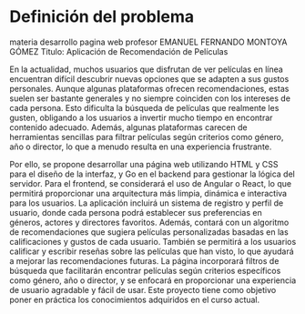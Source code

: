 # Definición del problema
materia desarrollo pagina web 
profesor EMANUEL FERNANDO MONTOYA GÓMEZ
Titulo: Aplicación de Recomendación de Películas

En la actualidad, muchos usuarios que disfrutan de ver películas en línea encuentran difícil descubrir nuevas opciones que se adapten a sus gustos personales. Aunque algunas plataformas ofrecen recomendaciones, estas suelen ser bastante generales y no siempre coinciden con los intereses de cada persona. Esto dificulta la búsqueda de películas que realmente les gusten, obligando a los usuarios a invertir mucho tiempo en encontrar contenido adecuado. Además, algunas plataformas carecen de herramientas sencillas para filtrar películas según criterios como género, año o director, lo que a menudo resulta en una experiencia frustrante.

Por ello, se propone desarrollar una página web utilizando HTML y CSS para el diseño de la interfaz, y Go en el backend para gestionar la lógica del servidor. Para el frontend, se considerará el uso de Angular o React, lo que permitirá proporcionar una arquitectura más limpia, dinámica e interactiva para los usuarios. La aplicación incluirá un sistema de registro y perfil de usuario, donde cada persona podrá establecer sus preferencias en géneros, actores y directores favoritos. Además, contará con un algoritmo de recomendaciones que sugiera películas personalizadas basadas en las calificaciones y gustos de cada usuario. También se permitirá a los usuarios calificar y escribir reseñas sobre las películas que han visto, lo que ayudará a mejorar las recomendaciones futuras. La página incorporará filtros de búsqueda que facilitarán encontrar películas según criterios específicos como género, año o director, y se enfocará en proporcionar una experiencia de usuario agradable y fácil de usar. Este proyecto tiene como objetivo poner en práctica los conocimientos adquiridos en el curso actual.
